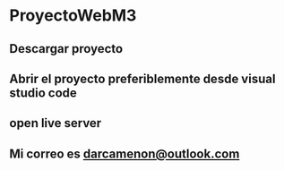# ProyectoWebM3

## Descargar proyecto
## Abrir el proyecto preferiblemente desde visual studio code 
## open live server 

## Mi correo es darcamenon@outlook.com
